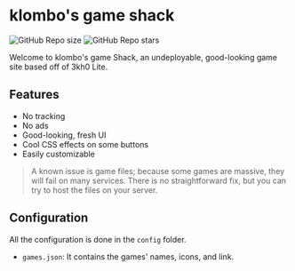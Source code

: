 # klombo's game shack


![GitHub Repo size](https://img.shields.io/github/repo-size/theinfamouscoder5/codys-shack-games?style=flat&label=Repo%20size)
![GitHub Repo stars](https://img.shields.io/github/stars/theinfamouscoder5/codys-shack-games?style=flat&label=Repo%20stars&color=yellow&link=https%3A%2F%2Fgithub.com%2F3kh0%2F3kh0-lite%2Fstargazers)

Welcome to klombo's game Shack, an undeployable, good-looking game site based off of 3kh0 Lite.

## Features
- No tracking
- No ads
- Good-looking, fresh UI
- Cool CSS effects on some buttons
- Easily customizable


> A known issue is game files; because some games are massive, they will fail on many services. There is no straightforward fix, but you can try to host the files on your server.
## Configuration

All the configuration is done in the `config` folder.
- `games.json`: It contains the games' names, icons, and link.
